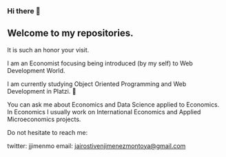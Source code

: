 ### Hi there 👋

## Welcome to my repositories.

It is such an honor your visit. 

I am an Economist focusing being introduced (by my self) to Web Development World. 

I am currently studying Object Oriented Programming and Web Development in Platzi. :green_heart:

You can ask me about Economics and Data Science applied to Economics. In Economics I usually work on International Economics and Applied Microeconomics projects.

Do not hesitate to reach me:

twitter: jjimenmo
email: jairostivenjimenezmontoya@gmail.com

<!--
**jjimenmo/jjimenmo** is a ✨ _special_ ✨ repository because its `README.md` (this file) appears on your GitHub profile.

Here are some ideas to get you started:

- 🔭 I’m currently working on ...
- 🌱 I’m currently learning ...
- 👯 I’m looking to collaborate on ...
- 🤔 I’m looking for help with ...
- 💬 Ask me about ...
- 📫 How to reach me: ...
- 😄 Pronouns: ...
- ⚡ Fun fact: ...
-->

